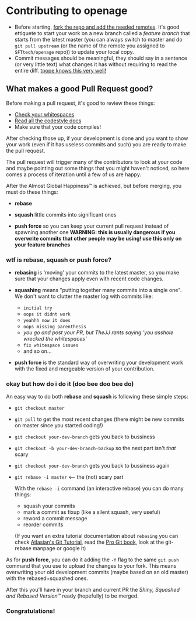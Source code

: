 Contributing to openage
=======================

- Before starting, [fork the repo and add the needed remotes](https://help.github.com/articles/fork-a-repo/). It's good ettiquete to start your work on a new branch called a *feature branch* that starts from the latest master (you can always switch to master and do `git pull upstream` (or the name of the remote you assigned to `SFTtech/openage` repo)) to update your local copy.
- Commit messages should be meaningful, they should say in a sentence (or very
little text) what changes it has without requiring to read the entire diff. [tpope knows this very well!](http://tbaggery.com/2008/04/19/a-note-about-git-commit-messages.html)

What makes a good Pull Request good?
---------------------------------

Before making a pull request, it's good to review these things:
- [Check your whitespaces](https://github.com/SFTtech/openage/blob/master/doc/code_style/tabs_n_spaces.md)
- [Read all the codestyle docs]( https://github.com/SFTtech/openage/tree/master/doc/code_style)
- Make sure that your code compiles!

After checking those up, if your development is done and you want to show your work (even if it has useless commits and such) you are ready to make the pull request.

The pull request will trigger many of the contributors to look at your code and maybe pointing out some things that you might haven't noticed, so here comes a process of iteration until a few of us are happy.

After the Almost Global Happiness™ is achieved, but before merging, you must do these things:
- **rebase**

- **squash** little commits into significant ones

- **push force** so you can keep your current pull request instead of spawning another one **WARNING: this is usually dangerous if you overwrite commits that other people may be using! use this only on your feature branches**


### wtf is rebase, squash or push force?

- **rebasing** is 'moving' your commits to the latest master, so you make sure that your changes apply even with recent code changes.

- **squashing** means "putting together many commits into a single one". We don't want to clutter the master log with commits like:
	- `initial try`
	- `oops it didnt work`
	- `yeahhh now it does`
	- `oops missing parenthesis`
	- *you go and post your PR, but TheJJ rants saying 'you asshole wrecked the whitespaces'*
	- `fix whitespace issues`
	- and so on...


- **push force** is the standard way of overwriting your development work with the fixed and mergeable version of your contribution.


### okay but how do i do it (doo bee doo bee do)
An easy way to do both **rebase** and **squash** is following these simple steps:
- `git checkout master`
- `git pull` to get the most recent changes (there might be new commits on master since you started coding!)
- `git checkout your-dev-branch` gets you back to bussiness
- `git checkout -b your-dev-branch-backup` so the next part isn't *that* scary
- `git checkout your-dev-branch` gets you back to bussiness again
- `git rebase -i master` <-- the (not) scary part

	With the `rebase -i` command (an interactive rebase) you can do many things:
	- squash your commits
	- mark a commit as fixup (like a silent squash, very useful)
	- reword a commit message
	- reorder commits

	(If you want an extra tutorial documentation about `rebasing` you can check [Atlasian's Git Tutorial](https://www.atlassian.com/git/tutorials/rewriting-history/), read the [Pro Git book](http://git-scm.com/book), look at the git-rebase manpage or google it)

As for **push force**, you can do it adding the `-f` flag to the same `git push` command that you use to upload the changes to your fork. This means overwriting your old development commits (maybe based on an old master) with the rebased+squashed ones.

After this you'll have in your branch and current PR the *Shiny, Squashed and Rebased Version™* ready (hopefully) to be merged.

### Congratulations!
